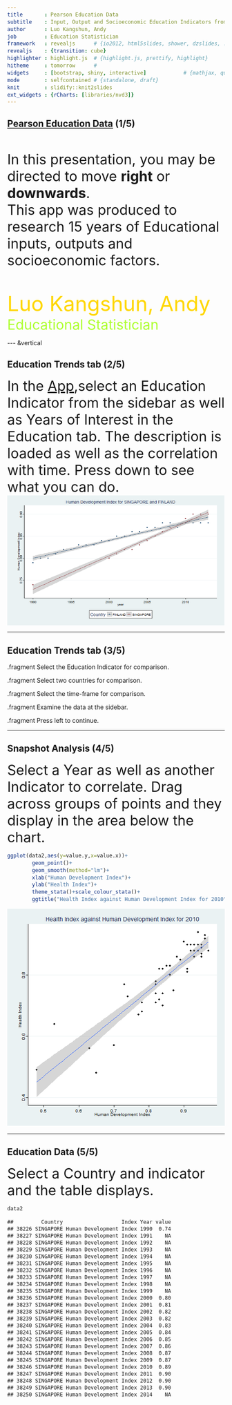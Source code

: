 ```yaml
---
title       : Pearson Education Data
subtitle    : Input, Output and Socioeconomic Education Indicators from 1990 to 2015
author      : Luo Kangshun, Andy
job         : Education Statistician
framework   : revealjs      # {io2012, html5slides, shower, dzslides, ...}
revealjs    : {transition: cube}
highlighter : highlight.js  # {highlight.js, prettify, highlight}
hitheme     : tomorrow      # 
widgets     : [bootstrap, shiny, interactive]            # {mathjax, quiz, bootstrap}
mode        : selfcontained # {standalone, draft}
knit        : slidify::knit2slides
ext_widgets : {rCharts: [libraries/nvd3]}
---
```


## <a href="https://erapryde.shinyapps.io/Pearson_Education_Indicators_Luo_Andy">Pearson Education Data</a> (1/5)

<br>
<br>
<div align="left"><font size="6">In this presentation, you may be directed to move <b>right</b> or <b>downwards</b>. </font></div> 

<div align="left"><font size="6">This app was produced to research 15 years of Educational inputs, outputs and socioeconomic factors. </font></div> 

<br>
<br>
<br>
<div align="left"><font size="10" color=#FFD700>Luo Kangshun, Andy</font></div> 
<div align="left"><font size="6" color=#ADFF2F>Educational Statistician </font></div> 


--- &vertical

## Education Trends tab (2/5)
<div align="left"><font size="6">In the <a href="https://erapryde.shinyapps.io/Pearson_Education_Indicators_Luo_Andy">App</a>,select an Education Indicator from the sidebar as well as Years of Interest in the Education tab. The description is loaded as well as the correlation with time. Press down to see what you can do.</font></div> 



<img src="assets/fig/unnamed-chunk-2-1.png" title="plot of chunk unnamed-chunk-2" alt="plot of chunk unnamed-chunk-2" style="display: block; margin: auto;" />


***

## Education Trends tab (3/5)


.fragment Select the Education Indicator for comparison.

.fragment Select two countries for comparison.

.fragment Select the time-frame for comparison.

.fragment Examine the data at the sidebar.

.fragment Press left to continue.


---

## Snapshot Analysis (4/5)
<div align="left"><font size="6">Select a Year as well as another Indicator to correlate. Drag across groups of points and they display in the area below the chart.</font></div> 




```r
ggplot(data2,aes(y=value.y,x=value.x))+
        geom_point()+
        geom_smooth(method="lm")+
        xlab("Human Development Index")+
        ylab("Health Index")+
        theme_stata()+scale_colour_stata()+
        ggtitle("Health Index against Human Development Index for 2010")
```

![plot of chunk unnamed-chunk-4](assets/fig/unnamed-chunk-4-1.png) 

---

## Education Data (5/5)

<div align="left"><font size="6">Select a Country and indicator and the table displays.</font></div> 




```r
data2
```

```
##         Country                   Index Year value
## 38226 SINGAPORE Human Development Index 1990  0.74
## 38227 SINGAPORE Human Development Index 1991    NA
## 38228 SINGAPORE Human Development Index 1992    NA
## 38229 SINGAPORE Human Development Index 1993    NA
## 38230 SINGAPORE Human Development Index 1994    NA
## 38231 SINGAPORE Human Development Index 1995    NA
## 38232 SINGAPORE Human Development Index 1996    NA
## 38233 SINGAPORE Human Development Index 1997    NA
## 38234 SINGAPORE Human Development Index 1998    NA
## 38235 SINGAPORE Human Development Index 1999    NA
## 38236 SINGAPORE Human Development Index 2000  0.80
## 38237 SINGAPORE Human Development Index 2001  0.81
## 38238 SINGAPORE Human Development Index 2002  0.82
## 38239 SINGAPORE Human Development Index 2003  0.82
## 38240 SINGAPORE Human Development Index 2004  0.83
## 38241 SINGAPORE Human Development Index 2005  0.84
## 38242 SINGAPORE Human Development Index 2006  0.85
## 38243 SINGAPORE Human Development Index 2007  0.86
## 38244 SINGAPORE Human Development Index 2008  0.87
## 38245 SINGAPORE Human Development Index 2009  0.87
## 38246 SINGAPORE Human Development Index 2010  0.89
## 38247 SINGAPORE Human Development Index 2011  0.90
## 38248 SINGAPORE Human Development Index 2012  0.90
## 38249 SINGAPORE Human Development Index 2013  0.90
## 38250 SINGAPORE Human Development Index 2014    NA
```
